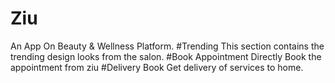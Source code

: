 # Ziu
An App On Beauty & Wellness Platform.
#Trending
This section contains the trending design looks from the salon.
#Book Appointment
Directly Book the appointment from ziu
#Delivery Book
Get delivery of services to home.
